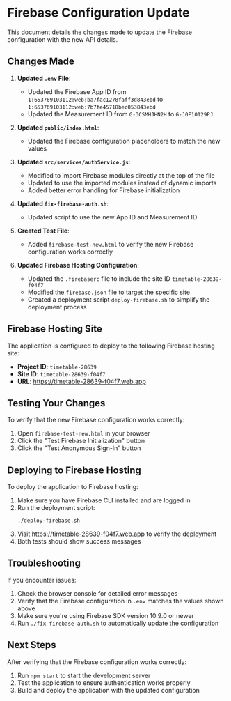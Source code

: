 # Firebase Configuration Update

This document details the changes made to update the Firebase configuration with the new API details.

## Changes Made

1. **Updated `.env` File**:
   - Updated the Firebase App ID from `1:653769103112:web:ba7fac1278faff3d843ebd` to `1:653769103112:web:7b7fe45718bec053843ebd`
   - Updated the Measurement ID from `G-3CSMHJHN2H` to `G-J0F10129PJ`

2. **Updated `public/index.html`**:
   - Updated the Firebase configuration placeholders to match the new values

3. **Updated `src/services/authService.js`**:
   - Modified to import Firebase modules directly at the top of the file
   - Updated to use the imported modules instead of dynamic imports
   - Added better error handling for Firebase initialization

4. **Updated `fix-firebase-auth.sh`**:
   - Updated script to use the new App ID and Measurement ID

5. **Created Test File**:
   - Added `firebase-test-new.html` to verify the new Firebase configuration works correctly

6. **Updated Firebase Hosting Configuration**:
   - Updated the `.firebaserc` file to include the site ID `timetable-28639-f04f7`
   - Modified the `firebase.json` file to target the specific site
   - Created a deployment script `deploy-firebase.sh` to simplify the deployment process

## Firebase Hosting Site

The application is configured to deploy to the following Firebase hosting site:
- **Project ID**: `timetable-28639`
- **Site ID**: `timetable-28639-f04f7`
- **URL**: https://timetable-28639-f04f7.web.app

## Testing Your Changes

To verify that the new Firebase configuration works correctly:

1. Open `firebase-test-new.html` in your browser
2. Click the "Test Firebase Initialization" button
3. Click the "Test Anonymous Sign-In" button

## Deploying to Firebase Hosting

To deploy the application to Firebase hosting:

1. Make sure you have Firebase CLI installed and are logged in
2. Run the deployment script:
   ```bash
   ./deploy-firebase.sh
   ```
3. Visit https://timetable-28639-f04f7.web.app to verify the deployment
4. Both tests should show success messages

## Troubleshooting

If you encounter issues:

1. Check the browser console for detailed error messages
2. Verify that the Firebase configuration in `.env` matches the values shown above
3. Make sure you're using Firebase SDK version 10.9.0 or newer
4. Run `./fix-firebase-auth.sh` to automatically update the configuration

## Next Steps

After verifying that the Firebase configuration works correctly:

1. Run `npm start` to start the development server
2. Test the application to ensure authentication works properly
3. Build and deploy the application with the updated configuration
